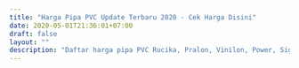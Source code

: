 ```yaml
---
title: "Harga Pipa PVC Update Terbaru 2020 - Cek Harga Disini"
date: 2020-05-01T21:36:01+07:00
draft: false
layout: ""
description: "Daftar harga pipa PVC Rucika, Pralon, Vinilon, Power, Signature, Dll. Temukan dan cek harga pipa PVC terbaru disini."
---
```


